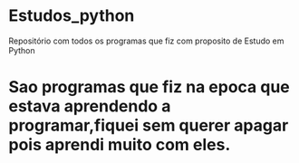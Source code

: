# Estudos_python
Repositório com todos os programas que fiz com proposito de Estudo em Python

# Sao programas que fiz na epoca que estava aprendendo a programar,fiquei sem querer apagar pois aprendi muito com eles.
